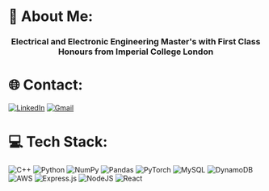 # 💫 About Me:
### <p align="center"> Electrical and Electronic Engineering Master's with First Class Honours from Imperial College London </p>


# 🌐 Contact:
[![LinkedIn](https://img.shields.io/badge/LinkedIn-%230077B5.svg?style=for-the-badge&logo=linkedin&logoColor=white)](https://linkedin.com/in/savraj-sian-766223170/) [![Gmail](https://img.shields.io/badge/Gmail-D14836?style=for-the-badge&logo=gmail&logoColor=white)](mailto:avrajsian@gmail.com) 

# 💻 Tech Stack:
![C++](https://img.shields.io/badge/c++-%2300599C.svg?style=for-the-badge&logo=c%2B%2B&logoColor=white) ![Python](https://img.shields.io/badge/python-3670A0?style=for-the-badge&logo=python&logoColor=ffdd54) ![NumPy](https://img.shields.io/badge/numpy-%23013243.svg?style=for-the-badge&logo=numpy&logoColor=white) ![Pandas](https://img.shields.io/badge/pandas-%23150458.svg?style=for-the-badge&logo=pandas&logoColor=white) ![PyTorch](https://img.shields.io/badge/PyTorch-%23EE4C2C.svg?style=for-the-badge&logo=PyTorch&logoColor=white) ![MySQL](https://img.shields.io/badge/mysql-%2300f.svg?style=for-the-badge&logo=mysql&logoColor=white) ![DynamoDB](https://img.shields.io/static/v1?style=for-the-badge&message=DynamoDB&color=4053D6&logo=Amazon+DynamoDB&logoColor=FFFFFF&label=) ![AWS](https://img.shields.io/badge/AWS-%23FF9900.svg?style=for-the-badge&logo=amazon-aws&logoColor=white) ![Express.js](https://img.shields.io/badge/express.js-%23404d59.svg?style=for-the-badge&logo=express&logoColor=%2361DAFB) ![NodeJS](https://img.shields.io/badge/node.js-6DA55F?style=for-the-badge&logo=node.js&logoColor=white) ![React](https://img.shields.io/badge/-React/React%20Native-61DAFB?logo=react&logoColor=white&style=for-the-badge)    
